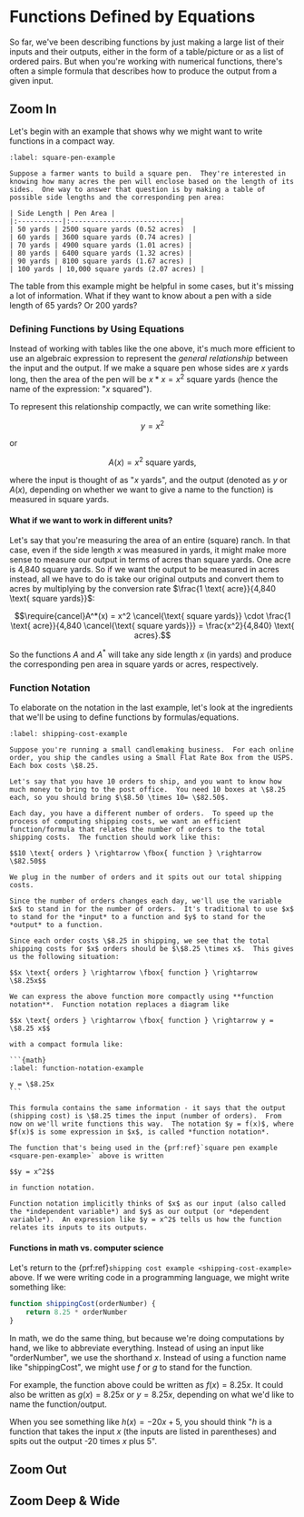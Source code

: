 # Functions Defined by Equations

So far, we've been describing functions by just making a large list of their inputs and their outputs, either in the form of a table/picture or as a list of ordered pairs.  But when you're working with numerical functions, there's often a simple formula that describes how to produce the output from a given input.

## Zoom In

Let's begin with an example that shows why we might want to write functions in a compact way.

```{prf:example}
:label: square-pen-example

Suppose a farmer wants to build a square pen.  They're interested in knowing how many acres the pen will enclose based on the length of its sides.  One way to answer that question is by making a table of possible side lengths and the corresponding pen area:

| Side Length | Pen Area |
|:-----------|:---------------------------|
| 50 yards | 2500 square yards (0.52 acres)  |
| 60 yards | 3600 square yards (0.74 acres) |
| 70 yards | 4900 square yards (1.01 acres) |
| 80 yards | 6400 square yards (1.32 acres) |
| 90 yards | 8100 square yards (1.67 acres) |
| 100 yards | 10,000 square yards (2.07 acres) |
```

The table from this example might be helpful in some cases, but it's missing a lot of information.  What if they want to know about a pen with a side length of 65 yards?  Or 200 yards?

### Defining Functions by Using Equations

Instead of working with tables like the one above, it's much more efficient to use an algebraic expression to represent the *general relationship* between the input and the output.  If we make a square pen whose sides are $x$ yards long, then the area of the pen will be $x*x = x^2$ square yards (hence the name of the expression: "$x$ squared").

To represent this relationship compactly, we can write something like:

$$y = x^2$$

or

$$A(x) = x^2 \text{ square yards},$$

where the input is thought of as "$x$ yards", and the output (denoted as $y$ or $A(x)$, depending on whether we want to give a name to the function) is measured in square yards.

#### What if we want to work in different units?

Let's say that you're measuring the area of an entire (square) ranch.  In that case, even if the side length $x$ was measured in yards, it might make more sense to measure our output in terms of acres than square yards.  One acre is 4,840 square yards.  So if we want the output to be measured in acres instead, all we have to do is take our original outputs and convert them to acres by multiplying by the conversion rate $\frac{1 \text{ acre}}{4,840 \text{ square yards}}$:

$$\require{cancel}A^*(x) = x^2 \cancel{\text{ square yards}} \cdot \frac{1 \text{ acre}}{4,840 \cancel{\text{ square yards}}} = \frac{x^2}{4,840} \text{ acres}.$$

So the functions $A$ and $A^*$ will take any side length $x$ (in yards) and produce the corresponding pen area in square yards or acres, respectively.

### Function Notation

To elaborate on the notation in the last example, let's look at the ingredients that we'll be using to define functions by formulas/equations.

````{prf:example}
:label: shipping-cost-example

Suppose you're running a small candlemaking business.  For each online order, you ship the candles using a Small Flat Rate Box from the USPS.  Each box costs \$8.25.

Let's say that you have 10 orders to ship, and you want to know how much money to bring to the post office.  You need 10 boxes at \$8.25 each, so you should bring $\$8.50 \times 10= \$82.50$.

Each day, you have a different number of orders.  To speed up the process of computing shipping costs, we want an efficient function/formula that relates the number of orders to the total shipping costs.  The function should work like this:

$$10 \text{ orders } \rightarrow \fbox{ function } \rightarrow \$82.50$$

We plug in the number of orders and it spits out our total shipping costs.  

Since the number of orders changes each day, we'll use the variable $x$ to stand in for the number of orders.  It's traditional to use $x$ to stand for the *input* to a function and $y$ to stand for the *output* to a function.

Since each order costs \$8.25 in shipping, we see that the total shipping costs for $x$ orders should be $\$8.25 \times x$.  This gives us the following situation:

$$x \text{ orders } \rightarrow \fbox{ function } \rightarrow \$8.25x$$

We can express the above function more compactly using **function notation**.  Function notation replaces a diagram like
 
$$x \text{ orders } \rightarrow \fbox{ function } \rightarrow y = \$8.25 x$$

with a compact formula like:

```{math}
:label: function-notation-example

y = \$8.25x
```

This formula contains the same information - it says that the output (shipping cost) is \$8.25 times the input (number of orders).  From now on we'll write functions this way.  The notation $y = f(x)$, where $f(x)$ is some expression in $x$, is called *function notation*.
````

```{prf:example}
The function that's being used in the {prf:ref}`square pen example <square-pen-example>` above is written

$$y = x^2$$

in function notation.
```

```{prf:remark}
Function notation implicitly thinks of $x$ as our input (also called the *independent variable*) and $y$ as our output (or *dependent variable*).  An expression like $y = x^2$ tells us how the function relates its inputs to its outputs.
```

#### Functions in math vs. computer science

Let's return to the {prf:ref}`shipping cost example <shipping-cost-example>` above.  If we were writing code in a programming language, we might write something like:

``` javascript
function shippingCost(orderNumber) {
    return 8.25 * orderNumber
}
```

In math, we do the same thing, but because we're doing computations by hand, we like to abbreviate everything.  Instead of using an input like "orderNumber", we use the shorthand $x$.  Instead of using a function name like "shippingCost", we might use $f$ or $g$ to stand for the function.

For example, the function above could be written as $f(x) = 8.25 x$.  It could also be written as $g(x) = 8.25 x$ or $y = 8.25 x$, depending on what we'd like to name the function/output.

When you see something like $h(x) = -20x + 5$, you should think "$h$ is a function that takes the input $x$ (the inputs are listed in parentheses) and spits out the output -20 times $x$ plus 5".

## Zoom Out

## Zoom Deep & Wide
